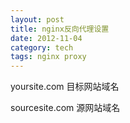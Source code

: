 ```yaml
---
layout: post
title: nginx反向代理设置
date: 2012-11-04
category: tech
tags: nginx proxy
---
```


<script src="https://gist.github.com/4011810.js?file=gistfile1.txt"></script>

yoursite.com 目标网站域名

sourcesite.com 源网站域名
